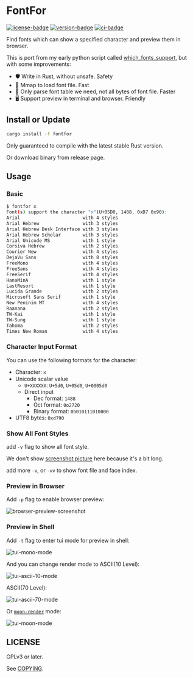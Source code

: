 # FontFor

[![license-badge]][license-file] [![version-badge]][crates-io-page] [![ci-badge]][github-actions-page]

Find fonts which can show a specified character and preview them in browser.

This is port from my early python script called [which_fonts_support][which_fonts_support-github], but with some improvements:

- 🛡️ Write in Rust, without unsafe. Safety
- 🚀️ Mmap to load font file. Fast
- 🚀️ Only parse font table we need, not all bytes of font file. Faster
- 🖥 Support preview in terminal and browser. Friendly

## Install or Update

```bash
cargo install -f fontfor
```

Only guaranteed to compile with the latest stable Rust version.

Or download binary from release page.

## Usage

### Basic

```bash
$ fontfor א
Font(s) support the character "א"(U+05D0, 1488, 0xD7 0x90):
Arial                       with 4 styles
Arial Hebrew                with 3 styles
Arial Hebrew Desk Interface with 3 styles
Arial Hebrew Scholar        with 3 styles
Arial Unicode MS            with 1 style
Corsiva Hebrew              with 2 styles
Courier New                 with 4 styles
DejaVu Sans                 with 8 styles
FreeMono                    with 4 styles
FreeSans                    with 4 styles
FreeSerif                   with 4 styles
HanaMinA                    with 1 style
LastResort                  with 1 style
Lucida Grande               with 2 styles
Microsoft Sans Serif        with 1 style
New Peninim MT              with 4 styles
Raanana                     with 2 styles
TW-Kai                      with 1 style
TW-Sung                     with 1 style
Tahoma                      with 2 styles
Times New Roman             with 4 styles
```

### Character Input Format

You can use the following formats for the character:

- Character: `א`
- Unicode scalar value
  - `U+XXXXXX`: `U+5d0`, `U+05d0`, `U+0005d0`
  - Direct input
    - Dec format: `1488`
    - Oct format: `0o2720`
    - Binary format: `0b010111010000`
- UTF8 bytes: `0xd790`

### Show All Font Styles

add `-v` flag to show all font style.

We don't show [screenshot picture][verbose-mode-screenshot] here because it's a bit long.

add more `-v`, or `-vv` to show font file and face index.

### Preview in Browser

Add `-p` flag to enable browser preview:

![browser-preview-screenshot]

### Preview in Shell

Add `-t` flag to enter tui mode for preview in shell:

![tui-mono-mode]

And you can change render mode to ASCII(10 Level):

![tui-ascii-10-mode]

ASCII(70 Level):

![tui-ascii-70-mode]

Or [`moon-render`][moon-render-github] mode:

![tui-moon-mode]

## LICENSE

GPLv3 or later.

See [COPYING][COPYING-file].

[license-badge]: https://img.shields.io/crates/l/fontfor?style=flat-square
[license-file]: https://github.com/7sDream/fontfor/blob/master/COPYING
[version-badge]: https://img.shields.io/crates/v/fontfor?style=flat-square
[crates-io-page]: https://crates.io/crates/fontfor
[ci-badge]: https://github.com/7sDream/fontfor/workflows/CI/badge.svg
[github-actions-page]: https://github.com/7sDream/fontfor/actions
[which_fonts_support-github]: https://github.com/7sDream/which_fonts_support
[verbose-mode-screenshot]: https://rikka.7sdre.am/files/22ea7500-525b-47ba-9c4e-6ef963999983.png
[browser-preview-screenshot]: https://rikka.7sdre.am/files/8f27f97b-a9b5-4fac-b922-594d188f648c.png
[tui-ascii-10-mode]: https://rikka.7sdre.am/files/34340b12-f554-4a08-9f2a-3c97ba1c2bd4.png
[tui-ascii-70-mode]: https://rikka.7sdre.am/files/bab9bc92-88fd-4be0-b9dc-e138723bb125.png
[tui-mono-mode]: https://rikka.7sdre.am/files/ee09bac8-ad1c-434d-8ec1-2b71411aac71.png
[tui-moon-mode]: https://rikka.7sdre.am/files/d8b690c7-ac0a-42e5-9b91-7c7e134100e6.png
[moon-render-github]: https://github.com/7sDream/moon-render
[COPYING-file]: https://github.com/7sDream/fontfor/blob/master/COPYING
